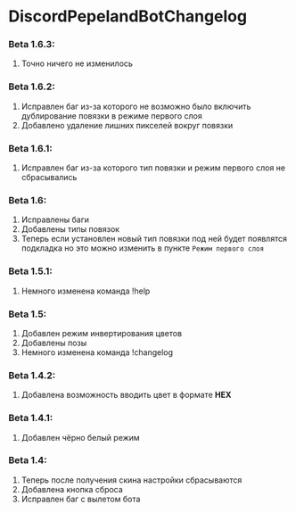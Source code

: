 # DiscordPepelandBotChangelog

### Beta 1.6.3:
1. Точно ничего не изменилось

### Beta 1.6.2:
1. Исправлен баг из-за которого не возможно было включить дублирование повязки в режиме первого слоя
2. Добавлено удаление лишних пикселей вокруг повязки

### Beta 1.6.1:
1. Исправлен баг из-за которого тип повязки и режим первого слоя не сбрасывались

### Beta 1.6:
1. Исправлены баги
2. Добавлены типы повязок
3. Теперь если установлен новый тип повязки под ней будет появлятся подкладка но это можно изменить в пункте `Режим первого слоя`

### Beta 1.5.1:
1. Немного изменена команда !help

### Beta 1.5:
1. Добавлен режим инвертирования цветов
2. Добавлены позы
3. Немного изменена команда !changelog

### Beta 1.4.2:
1. Добавлена возможность вводить цвет в формате **HEX**

### Beta 1.4.1:
1. Добавлен чёрно белый режим

### Beta 1.4:
1. Теперь после получения скина настройки сбрасываются
2. Добавлена кнопка сброса
3. Исправлен баг с вылетом бота
